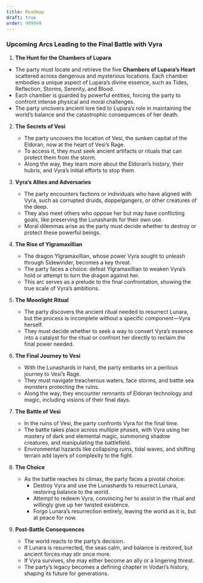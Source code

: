 ```yaml
---
title: Roadmap
draft: true
order: 999999
---
```

 ### Upcoming Arcs Leading to the Final Battle with Vyra  

1. **The Hunt for the Chambers of Lupara**

- The party must locate and retrieve the five **Chambers of Lupara’s Heart** scattered across dangerous and mysterious locations. Each chamber embodies a unique aspect of Lupara’s divine essence, such as Tides, Reflection, Storms, Serenity, and Blood.
- Each chamber is guarded by powerful entities, forcing the party to confront intense physical and moral challenges.
- The party uncovers ancient lore tied to Lupara’s role in maintaining the world’s balance and the catastrophic consequences of her death.


2. **The Secrets of Vesi**  
   - The party uncovers the location of Vesi, the sunken capital of the Eldoran, now at the heart of Vesi’s Rage.
   - To access it, they must seek ancient artifacts or rituals that can protect them from the storm.
   - Along the way, they learn more about the Eldoran’s history, their hubris, and Vyra’s initial efforts to stop them.




3. **Vyra’s Allies and Adversaries**  
   - The party encounters factions or individuals who have aligned with Vyra, such as corrupted druids, doppelgangers, or other creatures of the deep.
   - They also meet others who oppose her but may have conflicting goals, like preserving the Lunashards for their own use.
   - Moral dilemmas arise as the party must decide whether to destroy or protect these powerful beings.





4. **The Rise of Ylgramaxillian**  
   - The dragon Ylgramaxillian, whose power Vyra sought to unleash through Sidewinder, becomes a key threat.
   - The party faces a choice: defeat Ylgramaxillian to weaken Vyra’s hold or attempt to turn the dragon against her.
   - This arc serves as a prelude to the final confrontation, showing the true scale of Vyra’s ambitions.

5. **The Moonlight Ritual**  
   - The party discovers the ancient ritual needed to resurrect Lunara, but the process is incomplete without a specific component—Vyra herself.
   - They must decide whether to seek a way to convert Vyra’s essence into a catalyst for the ritual or confront her directly to reclaim the final power needed.

6. **The Final Journey to Vesi**  
   - With the Lunashards in hand, the party embarks on a perilous journey to Vesi’s Rage.
   - They must navigate treacherous waters, face storms, and battle sea monsters protecting the ruins.
   - Along the way, they encounter remnants of Eldoran technology and magic, including visions of their final days.

7. **The Battle of Vesi**  
   - In the ruins of Vesi, the party confronts Vyra for the final time.
   - The battle takes place across multiple phases, with Vyra using her mastery of dark and elemental magic, summoning shadow creatures, and manipulating the battlefield.
   - Environmental hazards like collapsing ruins, tidal waves, and shifting terrain add layers of complexity to the fight.

8. **The Choice**  
   - As the battle reaches its climax, the party faces a pivotal choice:  
     - Destroy Vyra and use the Lunashards to resurrect Lunara, restoring balance to the world.  
     - Attempt to redeem Vyra, convincing her to assist in the ritual and willingly give up her twisted existence.  
     - Forgo Lunara’s resurrection entirely, leaving the world as it is, but at peace for now.  

9. **Post-Battle Consequences**  
   - The world reacts to the party’s decision.  
   - If Lunara is resurrected, the seas calm, and balance is restored, but ancient forces may stir once more.  
   - If Vyra survives, she may either become an ally or a lingering threat.  
   - The party’s legacy becomes a defining chapter in Vodari’s history, shaping its future for generations.